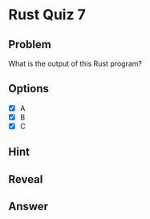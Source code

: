# Rust Quiz 7

## Problem
What is the output of this Rust program?

## Options
- [x] A
- [x] B
- [x] C

## Hint

## Reveal

## Answer
